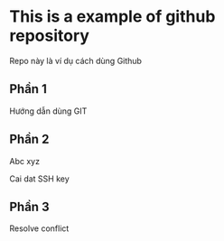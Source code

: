# This is a example of github repository

Repo này là ví dụ cách dùng Github

## Phần 1
Hướng dẫn dùng GIT
## Phần 2
Abc xyz

Cai dat SSH key

## Phần 3
Resolve conflict
